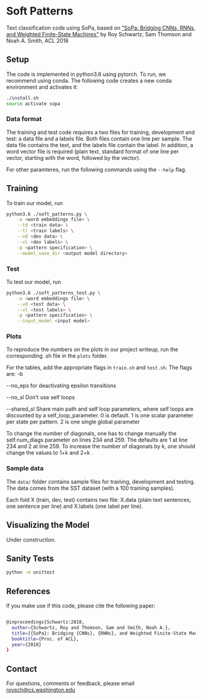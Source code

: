 # Soft Patterns
Text classification code using SoPa, based on ["SoPa: Bridging CNNs, RNNs, and Weighted Finite-State Machines"](https://arxiv.org/abs/1805.06061) by Roy Schwartz, Sam Thomson and Noah A. Smith, ACL 2018


## Setup

The code is implemented in python3.6 using pytorch. To run, we recommend using conda. The following code creates a new conda environment and activates it:

```bash
./install.sh
source activate sopa
```

### Data format
The training and test code requires a two files for training, development and test: a data file and a labels file.
Both files contain one line per sample. The data file contains the text, and the labels file contain the label.
In addition, a word vector file is required (plain text, standard format of one line per vector, starting with the word, followed by the vector).

For other paramteres, run the following commands using the ```--help``` flag.

## Training

To train our model, run

```bash
python3.6 ./soft_patterns.py \
    -e <word embeddings file> \
    --td <train data> \
    --tl <train labels> \
    --vd <dev data> \
    --vl <dev labels> \
    -p <pattern specification> \
    --model_save_dir <output model directory>
```

### Test
To test our model, run

```bash
python3.6 ./soft_patterns_test.py \
    -e <word embeddings file> \
    --vd <test data> \
    --vl <test labels> \
    -p <pattern specification> \
    --input_model <input model>
```

### Plots
To reproduce the numbers on the plots in our project writeup, run the corresponding .sh file in the ```plots``` folder.

For the tables, add the appropriate flags in ```train.sh``` and ```test.sh```. The flags are:
  -b <batch size> 
  
  --no_eps            for deactivating epsilon transitions
  
  --no_sl             Don't use self loops
  
  --shared_sl         Share main path and self loop parameters, where self loops are discounted by a self_loop_parameter. 0 is default. 1 is one scalar parameter per state per pattern. 2 is one single global parameter

To change the number of diagonals, one has to change manually the self.num_diags parameter on lines 234 and 259. The defaults are 1 at line 234 and 2 at line 259. To increase the number of diagonals by k, one should change the values to 1+k and 2+k .

### Sample data
The ```data/``` folder contains sample files for training, development and testing. 
The data comes from the SST dataset (with a 100 training samples).

Each fold X (train, dev, test) contains two file: X.data (plain text sentences, one sentence per line) and X.labels (one label per line).


## Visualizing the Model
Under construction.

## Sanity Tests

```bash
python -m unittest
```

## References
If you make use if this code, please cite the following paper:

```bash

@inproceedings{Schwartz:2018,
  author={Schwartz, Roy and Thomson, Sam and Smith, Noah A.},
  title={{SoPa}: Bridging {CNNs}, {RNNs}, and Weighted Finite-State Machines},
  booktitle={Proc. of ACL},
  year={2018}
}
```

## Contact

For questions, comments or feedback, please email roysch@cs.washington.edu
